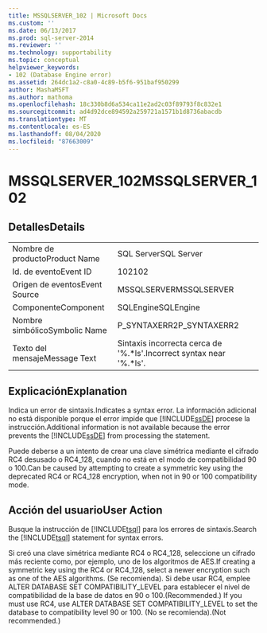 ```yaml
---
title: MSSQLSERVER_102 | Microsoft Docs
ms.custom: ''
ms.date: 06/13/2017
ms.prod: sql-server-2014
ms.reviewer: ''
ms.technology: supportability
ms.topic: conceptual
helpviewer_keywords:
- 102 (Database Engine error)
ms.assetid: 264dc1a2-c8a0-4c89-b5f6-951baf950299
author: MashaMSFT
ms.author: mathoma
ms.openlocfilehash: 18c330b8d6a534ca11e2ad2c03f89793f8c832e1
ms.sourcegitcommit: ad4d92dce894592a259721a1571b1d8736abacdb
ms.translationtype: MT
ms.contentlocale: es-ES
ms.lasthandoff: 08/04/2020
ms.locfileid: "87663009"
---
```

# <a name="mssqlserver_102"></a><span data-ttu-id="f4809-102">MSSQLSERVER_102</span><span class="sxs-lookup"><span data-stu-id="f4809-102">MSSQLSERVER_102</span></span>
    
## <a name="details"></a><span data-ttu-id="f4809-103">Detalles</span><span class="sxs-lookup"><span data-stu-id="f4809-103">Details</span></span>  
  
|||  
|-|-|  
|<span data-ttu-id="f4809-104">Nombre de producto</span><span class="sxs-lookup"><span data-stu-id="f4809-104">Product Name</span></span>|<span data-ttu-id="f4809-105">SQL Server</span><span class="sxs-lookup"><span data-stu-id="f4809-105">SQL Server</span></span>|  
|<span data-ttu-id="f4809-106">Id. de evento</span><span class="sxs-lookup"><span data-stu-id="f4809-106">Event ID</span></span>|<span data-ttu-id="f4809-107">102</span><span class="sxs-lookup"><span data-stu-id="f4809-107">102</span></span>|  
|<span data-ttu-id="f4809-108">Origen de eventos</span><span class="sxs-lookup"><span data-stu-id="f4809-108">Event Source</span></span>|<span data-ttu-id="f4809-109">MSSQLSERVER</span><span class="sxs-lookup"><span data-stu-id="f4809-109">MSSQLSERVER</span></span>|  
|<span data-ttu-id="f4809-110">Componente</span><span class="sxs-lookup"><span data-stu-id="f4809-110">Component</span></span>|<span data-ttu-id="f4809-111">SQLEngine</span><span class="sxs-lookup"><span data-stu-id="f4809-111">SQLEngine</span></span>|  
|<span data-ttu-id="f4809-112">Nombre simbólico</span><span class="sxs-lookup"><span data-stu-id="f4809-112">Symbolic Name</span></span>|<span data-ttu-id="f4809-113">P_SYNTAXERR2</span><span class="sxs-lookup"><span data-stu-id="f4809-113">P_SYNTAXERR2</span></span>|  
|<span data-ttu-id="f4809-114">Texto del mensaje</span><span class="sxs-lookup"><span data-stu-id="f4809-114">Message Text</span></span>|<span data-ttu-id="f4809-115">Sintaxis incorrecta cerca de '%.\*ls'.</span><span class="sxs-lookup"><span data-stu-id="f4809-115">Incorrect syntax near '%.\*ls'.</span></span>|  
  
## <a name="explanation"></a><span data-ttu-id="f4809-116">Explicación</span><span class="sxs-lookup"><span data-stu-id="f4809-116">Explanation</span></span>  
 <span data-ttu-id="f4809-117">Indica un error de sintaxis.</span><span class="sxs-lookup"><span data-stu-id="f4809-117">Indicates a syntax error.</span></span> <span data-ttu-id="f4809-118">La información adicional no está disponible porque el error impide que [!INCLUDE[ssDE](../../includes/ssde-md.md)] procese la instrucción.</span><span class="sxs-lookup"><span data-stu-id="f4809-118">Additional information is not available because the error prevents the [!INCLUDE[ssDE](../../includes/ssde-md.md)] from processing the statement.</span></span>  
  
 <span data-ttu-id="f4809-119">Puede deberse a un intento de crear una clave simétrica mediante el cifrado RC4 desusado o RC4_128, cuando no está en el modo de compatibilidad 90 o 100.</span><span class="sxs-lookup"><span data-stu-id="f4809-119">Can be caused by attempting to create a symmetric key using the deprecated RC4 or RC4_128 encryption, when not in 90 or 100 compatibility mode.</span></span>  
  
## <a name="user-action"></a><span data-ttu-id="f4809-120">Acción del usuario</span><span class="sxs-lookup"><span data-stu-id="f4809-120">User Action</span></span>  
 <span data-ttu-id="f4809-121">Busque la instrucción de [!INCLUDE[tsql](../../includes/tsql-md.md)] para los errores de sintaxis.</span><span class="sxs-lookup"><span data-stu-id="f4809-121">Search the [!INCLUDE[tsql](../../includes/tsql-md.md)] statement for syntax errors.</span></span>  
  
 <span data-ttu-id="f4809-122">Si creó una clave simétrica mediante RC4 o RC4_128, seleccione un cifrado más reciente como, por ejemplo, uno de los algoritmos de AES.</span><span class="sxs-lookup"><span data-stu-id="f4809-122">If creating a symmetric key using the RC4 or RC4_128, select a newer encryption such as one of the AES algorithms.</span></span> <span data-ttu-id="f4809-123">(Se recomienda). Si debe usar RC4, emplee ALTER DATABASE SET COMPATIBILITY_LEVEL para establecer el nivel de compatibilidad de la base de datos en 90 o 100.</span><span class="sxs-lookup"><span data-stu-id="f4809-123">(Recommended.) If you must use RC4, use ALTER DATABASE SET COMPATIBILITY_LEVEL to set the database to compatibility level 90 or 100.</span></span> <span data-ttu-id="f4809-124">(No se recomienda).</span><span class="sxs-lookup"><span data-stu-id="f4809-124">(Not recommended.)</span></span>  
  
  
